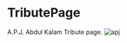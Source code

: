 # TributePage
A.P.J. Abdul Kalam Tribute page.
![apj](https://user-images.githubusercontent.com/111262812/184910381-61bd4692-5654-4386-8006-2f2f06f3094d.png)
